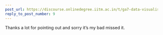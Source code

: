```yaml
---
post_url: https://discourse.onlinedegree.iitm.ac.in/t/ga7-data-visualisation-discussion-thread-tds-jan-2025/169888/11
reply_to_post_number: 9
---
```

Thanks a lot for pointing out and sorry it’s my bad missed it.